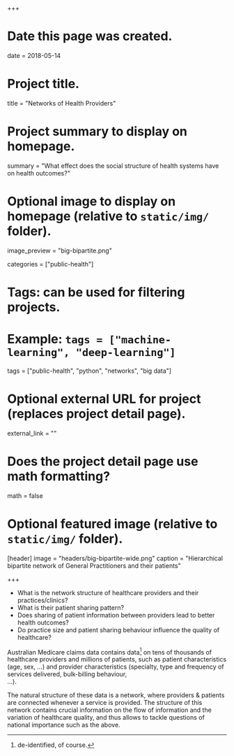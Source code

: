 +++
# Date this page was created.
date = 2018-05-14

# Project title.
title = "Networks of Health Providers"

# Project summary to display on homepage.
summary = "What effect does the social structure of health systems have on health outcomes?"

# Optional image to display on homepage (relative to `static/img/` folder).
image_preview = "big-bipartite.png"

categories = ["public-health"]
# Tags: can be used for filtering projects.
# Example: `tags = ["machine-learning", "deep-learning"]`
tags = ["public-health", "python", "networks", "big data"]

# Optional external URL for project (replaces project detail page).
external_link = ""

# Does the project detail page use math formatting?
math = false

# Optional featured image (relative to `static/img/` folder).
[header]
image = "headers/big-bipartite-wide.png"
caption = "Hierarchical bipartite network of General Practitioners and their patients"

+++

* What is the network structure of healthcare providers and their 
practices/clinics?
* What is their patient sharing pattern? 
* Does sharing of patient information between providers lead to better health 
outcomes?
* Do practice size and patient sharing behaviour influence the quality of 
healthcare?

Australian Medicare claims data contains
data[^1] on tens of thousands of healthcare providers and millions of 
patients, such as patient characteristics
(age, sex, ...) 
and provider characteristics 
(specialty, type and frequency of services delivered, bulk-billing behaviour,  
...). 

[^1]: de-identified, of course. 

The natural structure of these data is a network, where 
providers & patients are connected whenever a service is provided. 
The structure of this network contains crucial information on the flow of 
information and the variation of healthcare quality, and thus allows to 
tackle questions of national importance such as the above. 
